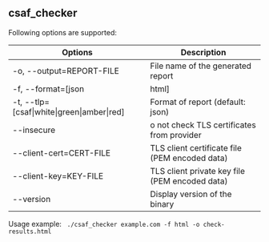 ## csaf_checker

Following options are supported:

| Options                                    | Description                                    |
| ------------------------------------------ | ---------------------------------------------- |
| -o, --output=REPORT-FILE                   | File name of the generated report              |
| -f, --format=[json                         | html]                                          |
| -t, --tlp=[csaf\|white\|green\|amber\|red] | Format of report (default: json)               |
| --insecure                                 | o not check TLS certificates from provider     |
| --client-cert=CERT-FILE                    | TLS client certificate file (PEM encoded data) |
| --client-key=KEY-FILE                      | TLS client private key file (PEM encoded data) |
| --version                                  | Display version of the binary                  |

Usage example:
` ./csaf_checker example.com -f html -o check-results.html`
